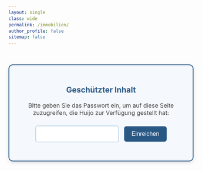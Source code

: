 ```yaml
---
layout: single
class: wide
permalink: /immobilien/
author_profile: false
sitemap: false
---
```


<div id="password-protection" style="text-align: center; margin: 50px auto; max-width: 500px; background-color: #f5f9fd; border: 2px solid #2a5885; border-radius: 12px; padding: 25px; box-shadow: 0 4px 12px rgba(0,0,0,0.1);">
  <h2 style="color: #2a5885; margin-bottom: 20px;">Geschützter Inhalt</h2>
  <p style="font-size: 16px; color: #444; margin-bottom: 25px;">Bitte geben Sie das Passwort ein, um auf diese Seite zuzugreifen, die Huijo zur Verfügung gestellt hat:</p>
  <div style="margin: 25px 0;">
    <input type="password" id="page-password" style="padding: 12px; width: 200px; border: 2px solid #c0d6e8; border-radius: 6px; font-size: 16px; background-color: white;">
    <button onclick="checkPassword()" style="padding: 12px 20px; margin-left: 10px; background-color: #2a5885; color: white; border: none; border-radius: 6px; font-weight: 500; cursor: pointer; font-size: 16px;">Einreichen</button>
  </div>
  <p id="password-error" style="color: #d32f2f; font-weight: 500; background-color: #ffebee; padding: 10px; border-radius: 4px; display: none;">Falsches Passwort. Bitte versuchen Sie es erneut.</p>
</div>

<div id="content" style="display: none;">
  <div style="max-width: 800px; margin: 0 auto; padding: 20px;">
    <div style="text-align: center; margin-bottom: 40px;">
      <h1 style="color: #2a5885; font-size: 28px; margin-bottom: 15px;">Bewerbungsunterlagen für Ihre Immobilie</h1>
      <p style="font-size: 16px; color: #555; border-bottom: 1px solid #eee; padding-bottom: 20px;">Alle relevanten Unterlagen für Ihre Beurteilung</p>
    </div>
    
    <div style="background-color: #f9f9f9; border-left: 4px solid #2a5885; padding: 20px; margin-bottom: 30px;">
      <h2 style="color: #2a5885; font-size: 22px; margin-top: 0;">Über uns</h2>
      
      <div style="display: flex; margin: 20px 0; flex-wrap: wrap;">
        <div style="flex: 1; min-width: 250px; margin-right: 30px; margin-bottom: 20px;">
          <p style="line-height: 1.6; font-size: 16px;">
            Ich arbeite als Data Scientist bei einem renommierten Unternehmen (<a href="https://www.voids.ai/" target="_blank" style="color: #2a5885; font-weight: 500; text-decoration: none; border-bottom: 1px solid #2a5885;">VOIDS technology GmbH</a>), und meine kleine Familie besteht aus meiner Frau, unserem 6 Monate alten Baby und mir. Als verantwortungsvolle und zuverlässige Mieter legen wir großen Wert auf einen gepflegten Wohnraum und ein harmonisches Mietverhältnis. Wir suchen eine langfristige Wohnlösung und bieten finanzielle Stabilität und sorgfältigen Umgang mit der Mietsache.
          </p>
        </div>
        <div style="flex: 0 0 250px; text-align: center;">
          <img src="../img/family_photo.jpeg" alt="Unsere Familie" style="max-width: 100%; height: auto; border-radius: 8px; box-shadow: 0 4px 8px rgba(0,0,0,0.1);">
        </div>
      </div>
      
      <div style="background-color: white; border-radius: 8px; padding: 20px; margin-top: 15px;">
        <h3 style="color: #2a5885; font-size: 18px; margin-top: 0;">Auf einen Blick:</h3>
        <ul style="padding-left: 20px;">
          <li style="margin-bottom: 10px;"><strong>Einkommen:</strong> 4700 EUR netto monatlich aus meiner neuen Anstellung</li>
          <li style="margin-bottom: 10px;"><strong>Berufliche Veränderung:</strong> Ich habe kürzlich eine neue Position angenommen (Bruttogehalt 7084 EUR, Nettogehalt 4700 EUR). Die älteren Gehaltsnachweise zeigen noch mein vorheriges Gehalt von 3500 EUR netto.</li>
          <li style="margin-bottom: 10px;"><strong>Umzugszeitpunkt:</strong> Flexibel, idealerweise Ende Juli oder im August 2025</li>
        </ul>
      </div>
    </div>
    
    <div style="margin-bottom: 30px;">
      <h2 style="color: #2a5885; font-size: 22px;">Bereitgestellte Dokumente</h2>
      <p style="font-size: 16px; margin-bottom: 20px;">
        Für Ihre umfassende Beurteilung stellen wir alle erforderlichen Dokumente in einem gemeinsamen Google Drive-Ordner bereit. 
        <a href="https://drive.google.com/drive/folders/1vdixMRH9mG4E_mh8-8kFYuMthsRJuNwT?usp=sharing" target="_blank" style="color: #2a5885; font-weight: 500; text-decoration: none; border-bottom: 2px solid #2a5885; padding-bottom: 2px;">
          Google Drive-Ordner mit allen Unterlagen ↗
        </a>
      </p>
      
      <div style="background-color: #f5f9fd; border-radius: 8px; padding: 20px;">
        <p style="font-size: 16px; margin-top: 0; margin-bottom: 15px;">
          In diesem Ordner finden Sie folgende Dokumente. Einige sind bereits hochgeladen, andere werden in den nächsten Tagen hinzugefügt:
        </p>
        
        <ul style="list-style-type: none; padding: 0;">
          <li style="margin-bottom: 15px; padding-left: 30px; position: relative;">
            <div style="position: absolute; left: 0; top: 2px;">
              <svg width="20" height="20" viewBox="0 0 20 20" fill="none" xmlns="http://www.w3.org/2000/svg">
                <path d="M6.5 9L9 11.5L13.5 7" stroke="#2e7d32" stroke-width="2" stroke-linecap="round" stroke-linejoin="round"/>
                <rect x="1" y="1" width="18" height="18" rx="3" stroke="#2e7d32" stroke-width="2"/>
              </svg>
            </div>
            <span style="font-weight: 500;">Mieterselbstauskunft</span> 
            <span style="background-color: #e6f7e6; color: #2e7d32; font-size: 12px; padding: 2px 8px; border-radius: 12px; display: inline-block; margin-left: 8px;">Verfügbar</span>
            - Vollständig ausgefüllt mit allen persönlichen Angaben
          </li>
          <li style="margin-bottom: 15px; padding-left: 30px; position: relative;">
            <div style="position: absolute; left: 0; top: 2px;">
              <svg width="20" height="20" viewBox="0 0 20 20" fill="none" xmlns="http://www.w3.org/2000/svg">
                <path d="M6.5 9L9 11.5L13.5 7" stroke="#2e7d32" stroke-width="2" stroke-linecap="round" stroke-linejoin="round"/>
                <rect x="1" y="1" width="18" height="18" rx="3" stroke="#2e7d32" stroke-width="2"/>
              </svg>
            </div>
            <span style="font-weight: 500;">Gehaltsnachweise der letzten 3 Monate</span>
            <span style="background-color: #e6f7e6; color: #2e7d32; font-size: 12px; padding: 2px 8px; border-radius: 12px; display: inline-block; margin-left: 8px;">Verfügbar</span>
            - Nachweis stabiler Einkommensverhältnisse
          </li>
          <li style="margin-bottom: 15px; padding-left: 30px; position: relative;">
            <div style="position: absolute; left: 0; top: 2px;">
              <svg width="20" height="20" viewBox="0 0 20 20" fill="none" xmlns="http://www.w3.org/2000/svg">
                <rect x="1" y="1" width="18" height="18" rx="3" stroke="#f39c12" stroke-width="2"/>
                <path d="M10 5v7" stroke="#f39c12" stroke-width="2" stroke-linecap="round"/>
                <circle cx="10" cy="15" r="1" fill="#f39c12"/>
              </svg>
            </div>
            <span style="font-weight: 500;">SCHUFA-Auskunft</span>
            <span style="background-color: #fff8e1; color: #f39c12; font-size: 12px; padding: 2px 8px; border-radius: 12px; display: inline-block; margin-left: 8px;">In Bearbeitung</span>
            - Aktuelle Bonitätsauskunft ohne negative Einträge (in wenigen Tagen verfügbar)
          </li>
          <li style="margin-bottom: 15px; padding-left: 30px; position: relative;">
            <div style="position: absolute; left: 0; top: 2px;">
              <svg width="20" height="20" viewBox="0 0 20 20" fill="none" xmlns="http://www.w3.org/2000/svg">
                <rect x="1" y="1" width="18" height="18" rx="3" stroke="#f39c12" stroke-width="2"/>
                <path d="M10 5v7" stroke="#f39c12" stroke-width="2" stroke-linecap="round"/>
                <circle cx="10" cy="15" r="1" fill="#f39c12"/>
              </svg>
            </div>
            <span style="font-weight: 500;">Mietzahlungsbestätigung</span>
            <span style="background-color: #fff8e1; color: #f39c12; font-size: 12px; padding: 2px 8px; border-radius: 12px; display: inline-block; margin-left: 8px;">In Bearbeitung</span>
            - Nachweis pünktlicher Mietzahlungen (wird in den nächsten Tagen hinzugefügt)
          </li>
        </ul>
        
        <p style="font-size: 14px; color: #555; margin-top: 20px; margin-bottom: 0;">
          <svg width="16" height="16" viewBox="0 0 16 16" style="vertical-align: middle; margin-right: 5px;">
            <circle cx="8" cy="8" r="7" stroke="#555" stroke-width="1.5" fill="none"/>
            <path d="M8 4v5" stroke="#555" stroke-width="1.5" stroke-linecap="round"/>
            <circle cx="8" cy="11.5" r="0.75" fill="#555"/>
          </svg>
          Die fehlenden Dokumente werden in den nächsten Tagen nachgereicht und im selben Ordner verfügbar sein.
        </p>
      </div>
    </div>
    
    <div style="background-color: #eef5fb; border-radius: 8px; padding: 25px; margin-top: 30px;">
      <h2 style="color: #2a5885; font-size: 22px; margin-top: 0;">Kontaktaufnahme</h2>
      <p style="line-height: 1.6; font-size: 16px; margin-bottom: 20px;">
        Über die Möglichkeit, die Wohnung zu besichtigen, würde ich mich sehr freuen. Gerne stehe ich für weitere Informationen zur Verfügung.
      </p>
      <div style="display: flex; align-items: center;">
        <div style="background-color: #2a5885; color: white; border-radius: 50%; width: 40px; height: 40px; display: flex; align-items: center; justify-content: center; margin-right: 15px;">
          <span style="font-size: 18px;">H</span>
        </div>
        <div>
          <p style="margin: 0; font-weight: bold; font-size: 18px;">Huijo Kim</p>
          <p style="margin: 0; font-size: 14px; color: #555;">Data Scientist</p>
          <p style="margin: 5px 0 0; font-size: 14px;">
            <a href="mailto:ccomkhj@gmail.com" style="color: #2a5885; text-decoration: none;">ccomkhj@gmail.com</a> | 
            <a href="tel:+4915205981504" style="color: #2a5885; text-decoration: none;">+49 152 05981504</a>
          </p>
        </div>
      </div>
    </div>
  </div>
</div>

<script>
  function checkPassword() {
    // Set your password here
    const correctPassword = "0525";
    const enteredPassword = document.getElementById('page-password').value;
    
    if (enteredPassword === correctPassword) {
      // Show content
      document.getElementById('password-protection').style.display = 'none';
      document.getElementById('content').style.display = 'block';
      
      // Store in session storage so user doesn't have to re-enter password
      // if they refresh the page
      sessionStorage.setItem('immobilienAuth', 'true');
    } else {
      document.getElementById('password-error').style.display = 'block';
    }
  }
  
  // Check if user has already entered password in this session
  window.onload = function() {
    if (sessionStorage.getItem('immobilienAuth') === 'true') {
      document.getElementById('password-protection').style.display = 'none';
      document.getElementById('content').style.display = 'block';
    }
  }
</script>
